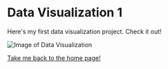 # Data Visualization 1

Here's my first data visualization project. Check it out!

![Image of Data Visualization](linkofimage.png)


[Take me back to the home page!](README.md)
